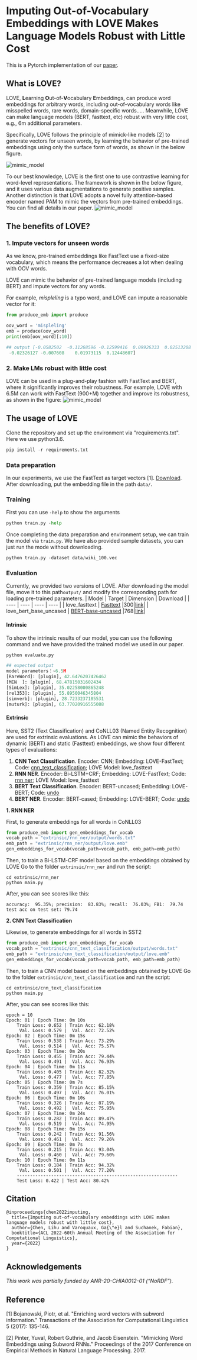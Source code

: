 # Imputing Out-of-Vocabulary Embeddings with LOVE Makes Language Models Robust with Little Cost
This is a Pytorch implementation of our [paper](https://aclanthology.org/2022.acl-long.245.pdf). 

## What is LOVE?

LOVE, **L**earning **O**ut-of-**V**ocabulary **E**mbeddings, can produce word embeddings for arbitrary words, including out-of-vocabulary words like misspelled words, rare words, domain-specific words..... 
Meanwhile, LOVE can make language models (BERT, fasttext, etc) robust with very little cost, e.g., 6m additional parameters.

Specifically, LOVE follows the principle of mimick-like models [2] to generate vectors for unseen words, by learning
the behavior of pre-trained embeddings using only the surface form of words, as shown in the below figure.

![mimic_model](figure/mimic.jpg)

To our best knowledge, LOVE is the first one to use contrastive learning for word-level representations.
The framework is shown in the below figure, and it uses various data augmentations to generate positive samples.
Another distinction is that LOVE adopts a novel fully attention-based encoder named PAM to mimic the vectors from pre-trained embeddings.
You can find all details in our paper.
![mimic_model](figure/clearning.png)


## The benefits of LOVE?
### 1. Impute vectors for unseen words
As we know, pre-trained embeddings like FastText use a fixed-size vocabulary, which means the performance decreases a lot when dealing with OOV words.

LOVE can mimic the behavior of pre-trained language models (including BERT) and impute vectors for any words.

For example, _mispleling_ is a typo word, and LOVE can impute a reasonable vector for it:
```python
from produce_emb import produce

oov_word = 'mispleling'
emb = produce(oov_word)
print(emb[oov_word][:10])

## output [-0.0582502  -0.11268596 -0.12599416  0.09926333  0.02513208  0.01140639
 -0.02326127 -0.007608    0.01973115  0.12448607]
```

### 2. Make LMs robust with little cost
LOVE can be used in a plug-and-play fashion with FastText and BERT, where it significantly improves their robustness.
For example, LOVE with 6.5M can work with FastText (900+M) together and improve its robustness, as shown in the figure:
![mimic_model](figure/sst2.png)



## The usage of LOVE
Clone the repository and set up the environment via "requirements.txt". Here we use python3.6. 
```python
pip install -r requirements.txt
```
### Data preparation
In our experiments, we use the FastText as target vectors [1]. [Download](https://fasttext.cc/docs/en/english-vectors.html).
After downloading, put the embedding file in the path `data/`.

### Training
First you can use `-help` to show the arguments
```python
python train.py -help
```
Once completing the data preparation and environment setup, we can train the model via `train.py`.
We have also provided sample datasets, you can just run the mode without downloading.
```python
python train.py -dataset data/wiki_100.vec
```

### Evaluation
Currently, we provided two versions of LOVE. After downloading the model file, move it to this path```output/``` and modify the corresponding path for loading pre-trained parameters.
|  Model   | Target  | Dimension | Download |
|  ----  | ----  |  ----  | ----  |
| love_fasttext  | [Fasttext](https://fasttext.cc/docs/en/english-vectors.html) |300|[link](https://www.dropbox.com/s/o63h61kj3mdi4o0/love_fasttext.zip?dl=1)|
| love_bert_base_uncased  | [BERT-base-uncased](https://huggingface.co/bert-base-uncased) |768|[link](https://www.dropbox.com/s/uvqrwpjw2n4pcyv/love_bert_base_uncased.zip?dl=1)|

#### Intrinsic
To show the intrinsic results of our model, you can use the following command and 
we have provided the trained model we used in our paper. 

```python
python evaluate.py

## expected output
model parameters：~6.5M
[RareWord]: [plugin], 42.6476207426462 
[MEN  ]: [plugin], 68.47815031602434 
[SimLex]: [plugin], 35.02258000865248 
[rel353]: [plugin], 55.8950046345804 
[simverb]: [plugin], 28.7233237185531 
[muturk]: [plugin], 63.77020916555088 
```

#### Extrinsic

Here, SST2 (Text Classification) and CoNLL03 (Named Entity Recognition) are used for extrinsic evaluations.
As LOVE can mimic the behaviors of dynamic (BERT) and static (Fasttext) embeddings, we show four different types of evaluations:
1. **CNN Text Classification**. Encoder: CNN; Embedding: LOVE-FastText; Code: [cnn_text_classification](https://github.com/tigerchen52/LOVE/tree/master/extrinsic/cnn_text_classification); LOVE Model: love_fasttext
2. **RNN NER**. Encoder: Bi-LSTM+CRF; Embedding: LOVE-FastText; Code: [rnn ner](https://github.com/tigerchen52/LOVE/tree/master/extrinsic/rnn_ner); LOVE Model: love_fasttext
3. **BERT Text Classification**. Encoder: BERT-uncased; Embedding: LOVE-BERT; Code: [undo]()
4. **BERT NER**. Encoder: BERT-cased; Embedding: LOVE-BERT; Code: [undo]()


**1. RNN NER**

First, to generate embeddings for all words in CoNLL03
```python
from produce_emb import gen_embeddings_for_vocab
vocab_path = "extrinsic/rnn_ner/output/words.txt"
emb_path = "extrinsic/rnn_ner/output/love.emb"
gen_embeddings_for_vocab(vocab_path=vocab_path, emb_path=emb_path)
```
Then, to train a Bi-LSTM-CRF model based on the embeddings obtained by LOVE
Go to the folder ```extrinsic/rnn_ner``` and run the script:
```
cd extrinsic/rnn_ner
python main.py
```
After, you can see scores like this:
```
accuracy:  95.35%; precision:  83.83%; recall:  76.03%; FB1:  79.74
test acc on test set: 79.74
```

**2. CNN Text Classification**

Likewise, to generate embeddings for all words in SST2
```python
from produce_emb import gen_embeddings_for_vocab
vocab_path = "extrinsic/cnn_text_classification/output/words.txt"
emb_path = "extrinsic/cnn_text_classification/output/love.emb"
gen_embeddings_for_vocab(vocab_path=vocab_path, emb_path=emb_path)
```
Then, to train a CNN model based on the embeddings obtained by LOVE
Go to the folder ```extrinsic/cnn_text_classification``` and run the script:
```
cd extrinsic/cnn_text_classification
python main.py
```
After, you can see scores like this:
```
epoch = 10
Epoch: 01 | Epoch Time: 0m 10s
	Train Loss: 0.652 | Train Acc: 62.18%
	 Val. Loss: 0.579 |  Val. Acc: 72.52%
Epoch: 02 | Epoch Time: 0m 15s
	Train Loss: 0.538 | Train Acc: 73.29%
	 Val. Loss: 0.514 |  Val. Acc: 75.57%
Epoch: 03 | Epoch Time: 0m 20s
	Train Loss: 0.455 | Train Acc: 79.44%
	 Val. Loss: 0.491 |  Val. Acc: 76.93%
Epoch: 04 | Epoch Time: 0m 11s
	Train Loss: 0.405 | Train Acc: 82.32%
	 Val. Loss: 0.477 |  Val. Acc: 77.85%
Epoch: 05 | Epoch Time: 0m 7s
	Train Loss: 0.359 | Train Acc: 85.15%
	 Val. Loss: 0.497 |  Val. Acc: 76.01%
Epoch: 06 | Epoch Time: 0m 10s
	Train Loss: 0.326 | Train Acc: 87.19%
	 Val. Loss: 0.492 |  Val. Acc: 75.95%
Epoch: 07 | Epoch Time: 0m 24s
	Train Loss: 0.282 | Train Acc: 89.47%
	 Val. Loss: 0.519 |  Val. Acc: 74.95%
Epoch: 08 | Epoch Time: 0m 15s
	Train Loss: 0.242 | Train Acc: 91.56%
	 Val. Loss: 0.461 |  Val. Acc: 79.26%
Epoch: 09 | Epoch Time: 0m 7s
	Train Loss: 0.215 | Train Acc: 93.04%
	 Val. Loss: 0.460 |  Val. Acc: 79.60%
Epoch: 10 | Epoch Time: 0m 11s
	Train Loss: 0.184 | Train Acc: 94.32%
	 Val. Loss: 0.501 |  Val. Acc: 77.20%
	-------------------------------------------------------------
	Test Loss: 0.422 | Test Acc: 80.42%
```


## Citation
```
@inproceedings{chen2022imputing,
  title={Imputing out-of-vocabulary embeddings with LOVE makes language models robust with little cost},
  author={Chen, Lihu and Varoquaux, Ga{\"e}l and Suchanek, Fabian},
  booktitle={ACL 2022-60th Annual Meeting of the Association for Computational Linguistics},
  year={2022}
}
```

## Acknowledgements
*This work was partially funded by ANR-20-CHIA0012-01 (“NoRDF”).*


## Reference
[1] Bojanowski, Piotr, et al. "Enriching word vectors with subword information." Transactions of the Association for Computational Linguistics 5 (2017): 135-146.

[2] Pinter, Yuval, Robert Guthrie, and Jacob Eisenstein. "Mimicking Word Embeddings using Subword RNNs." Proceedings of the 2017 Conference on Empirical Methods in Natural Language Processing. 2017.



